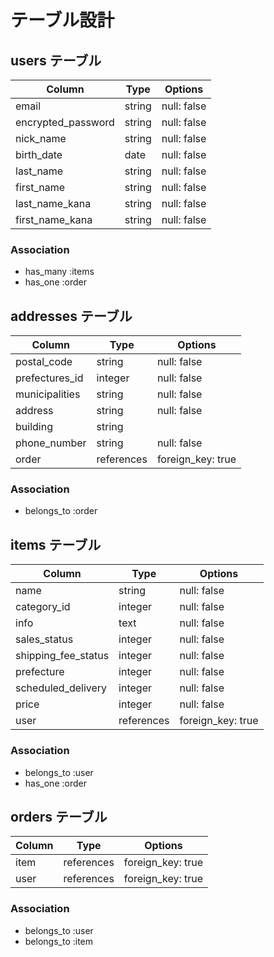 # テーブル設計
## users テーブル
| Column              | Type      | Options     |
| --------            | ------    | ----------- |
| email               | string    | null: false |
| encrypted_password  | string    | null: false |
| nick_name           | string    | null: false |
| birth_date          | date      | null: false |
| last_name           | string    | null: false |
| first_name          | string    | null: false |
| last_name_kana  | string    | null: false |
| first_name_kana | string    | null: false |

### Association
- has_many :items
- has_one :order

## addresses テーブル
| Column         | Type      | Options           |
| --------       | ------    | -----------       |
| postal_code    | string    | null: false       |
| prefectures_id | integer   | null: false       |
| municipalities | string    | null: false       |
| address        | string    | null: false       |
| building       | string    |                   |
| phone_number   | string    | null: false       |
| order          | references| foreign_key: true | 
 
### Association
- belongs_to :order


## items テーブル
| Column                 | Type       | Options            |
| ------                 | ------     | -----------        |
| name                   | string     | null: false        |
| category_id            | integer    | null: false        |
| info                   | text       | null: false        |
| sales_status           | integer    | null: false        |
| shipping_fee_status    | integer    | null: false        |
| prefecture             | integer    | null: false        |
| scheduled_delivery     | integer    | null: false        |
| price                  | integer    | null: false        |
| user                   | references | foreign_key: true  |

### Association
- belongs_to :user
- has_one :order

## orders テーブル
| Column     | Type          | Options           |
| ------     | ----------    | ----------------- |
| item       | references    | foreign_key: true |
| user       | references    | foreign_key: true |
 
### Association
 
- belongs_to :user
- belongs_to :item

